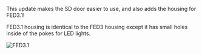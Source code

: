 This update makes the SD door easier to use, and also adds the housing for FED3.1!

FED3.1 housing is identical to the FED3 housing except it has small holes inside of the pokes for LED lights.

![FED3.1](https://raw.githubusercontent.com/KravitzLabDevices/FED3/main/photos/FED3.1.jpg)


